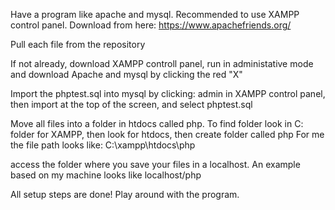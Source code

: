 Have a program like apache and mysql. Recommended to use XAMPP control panel.
    Download from here: https://www.apachefriends.org/

Pull each file from the repository

If not already, download XAMPP controll panel, run in administative mode and download Apache and mysql by clicking the red "X"

Import the phptest.sql into mysql by clicking: admin in XAMPP control panel, then import at the top of the screen, and select phptest.sql

Move all files into a folder in htdocs called php.
    To find folder look in C: folder for XAMPP, then look for htdocs, then create folder called php
    For me the file path looks like: C:\xampp\htdocs\php

access the folder where you save your files in a localhost. 
    An example based on my machine looks like localhost/php

All setup steps are done! Play around with the program.
